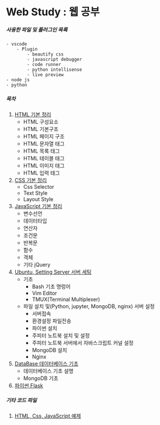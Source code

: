 # Web Study : 웹 공부
##### 사용한 파일 및 플러그인 목록
```
- vscode
    - Plugin
        - beautify css
        - javascript debugger
        - code runner
        - python intellisense
        - live preview
- node js
- python
```
##### 목차
1. [HTML 기본 정리](./md/html.md)  
    - HTML 구성요소
    - HTML 기본구조
    - HTML 페이지 구조
    - HTML 문자열 태그
    - HTML 목록 태그
    - HTML 테이블 태그
    - HTML 이미지 태그
    - HTML 입력 태그
2. [CSS 기본 정리](./md/css.md)
    - Css Selector
    - Text Style
    - Layout Style
3. [JavaScript 기본 정리](./md/js.md)
    - 변수선언
    - 데이터타입
    - 연산자
    - 조건문
    - 반복문
    - 함수
    - 객체
    - 기타 jQuery
4. [Ubuntu, Setting Server 서버 세팅](./md/Setting_Server.md)  
    - 기초
        - Bash 기초 명렁어
        - Vim Editor
        - TMUX(Terminal Multiplexer)
    - 파일 설치 및(Python, jupyter, MongoDB, nginx) 서버 설정
        - 서버접속
        - 환경설정 파일전송
        - 파이썬 설치
        - 주피터 노트북 설치 및 설정
        - 주피터 노트북 서버에서 자바스크립트 커널 설정
        - MongoDB 설치
        - Nginx
5. [DataBase 데이터베이스 기초](./md/database.md)  
    - 데이터베이스 기초 설명
    - MongoDB 기초  
6. [파이썬 Flask](./md/flask.md)  


##### 기타 코드 파일
1. [HTML, Css, JavaScript 예제](./code/web/)  